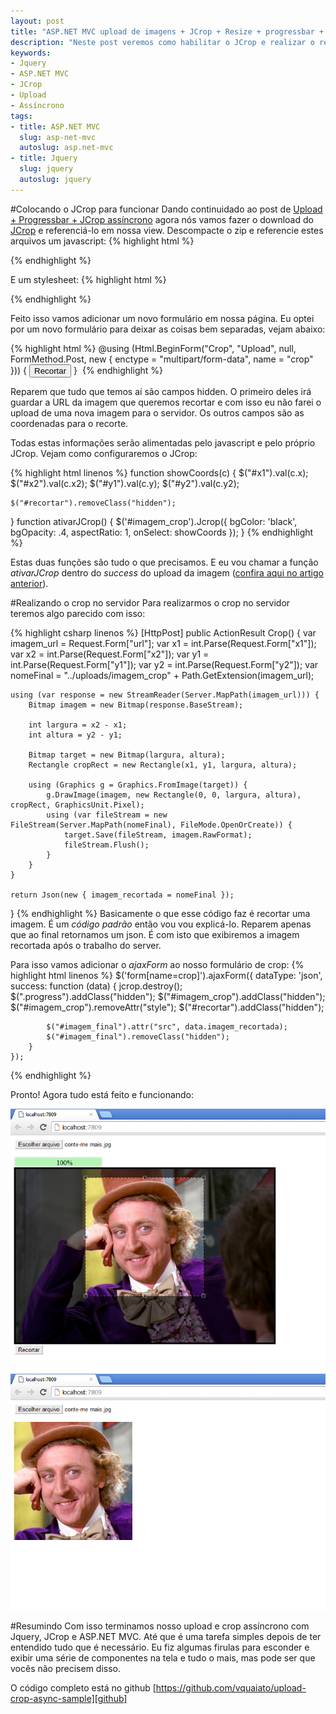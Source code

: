 ```yaml
---
layout: post
title: "ASP.NET MVC upload de imagens + JCrop + Resize + progressbar + tudo assíncrono 2"
description: "Neste post veremos como habilitar o JCrop e realizar o recorte da imagem de forma assíncrona no servidor."
keywords:
- Jquery
- ASP.NET MVC
- JCrop
- Upload
- Assíncrono
tags:
- title: ASP.NET MVC
  slug: asp-net-mvc
  autoslug: asp.net-mvc
- title: Jquery
  slug: jquery
  autoslug: jquery
---
```

#Colocando o JCrop para funcionar
Dando continuidado ao post de [Upload + Progressbar + JCrop assíncrono][post1] agora nós
vamos fazer o download do [JCrop][jcrop] e referenciá-lo em nossa view.
Descompacte o zip e referencie estes arquivos um javascript:
{% highlight html %}
<script src='@Url.Content("~/Scripts/jquery.Jcrop.min.js")' type="text/javascript"></script>
{% endhighlight %}

E um stylesheet:
{% highlight html %}
<link rel="stylesheet" href='@Url.Content("~/Content/jcrop/jquery.Jcrop.min.css")' type="text/css" />
{% endhighlight %}

Feito isso vamos adicionar um novo formulário em nossa página. Eu optei por um novo formulário para deixar as coisas bem separadas, vejam abaixo:

{% highlight html %}
@using (Html.BeginForm("Crop", "Upload", null, FormMethod.Post, new { enctype = "multipart/form-data", name = "crop" })) {
    <input type="hidden" name="url" />
    <input type="hidden" name="x1" id="x1" />
    <input type="hidden" name="x2" id="x2" />
    <input type="hidden" name="y1" id="y1" />
    <input type="hidden" name="y2" id="y2" />
    <input type="submit" value="Recortar" class="hidden" id="recortar" />
}
<img src="" class="hidden" id="imagem_final"></img>
{% endhighlight %}

Reparem que tudo que temos aí são campos hidden. O primeiro deles irá guardar a URL da imagem que queremos recortar e com isso eu não farei o upload de uma nova imagem para o servidor. Os outros campos são as coordenadas para o recorte.

Todas estas informações serão alimentadas pelo javascript e pelo próprio JCrop. Vejam como configuraremos o JCrop:

{% highlight html linenos %}
function showCoords(c) {
    $("#x1").val(c.x);
    $("#x2").val(c.x2);
    $("#y1").val(c.y);
    $("#y2").val(c.y2);

    $("#recortar").removeClass("hidden");
}
function ativarJCrop() {
    $('#imagem_crop').Jcrop({
        bgColor: 'black',
        bgOpacity: .4,
        aspectRatio: 1,
        onSelect: showCoords
    });
}
{% endhighlight %}

Estas duas funções são tudo o que precisamos. E eu vou chamar a função _ativarJCrop_ dentro do _success_ do upload da imagem ([confira aqui no artigo anterior][post1]).

#Realizando o crop no servidor
Para realizarmos o crop no servidor teremos algo parecido com isso:

{% highlight csharp linenos %}
[HttpPost]
public ActionResult Crop() {
    var imagem_url = Request.Form["url"];
    var x1 = int.Parse(Request.Form["x1"]);
    var x2 = int.Parse(Request.Form["x2"]);
    var y1 = int.Parse(Request.Form["y1"]);
    var y2 = int.Parse(Request.Form["y2"]);
    var nomeFinal = "../uploads/imagem_crop" + Path.GetExtension(imagem_url);

    using (var response = new StreamReader(Server.MapPath(imagem_url))) {
        Bitmap imagem = new Bitmap(response.BaseStream);

        int largura = x2 - x1;
        int altura = y2 - y1;

        Bitmap target = new Bitmap(largura, altura);
        Rectangle cropRect = new Rectangle(x1, y1, largura, altura);

        using (Graphics g = Graphics.FromImage(target)) {
            g.DrawImage(imagem, new Rectangle(0, 0, largura, altura), cropRect, GraphicsUnit.Pixel);
            using (var fileStream = new FileStream(Server.MapPath(nomeFinal), FileMode.OpenOrCreate)) {
                target.Save(fileStream, imagem.RawFormat);
                fileStream.Flush();
            }
        }
    }

    return Json(new { imagem_recortada = nomeFinal });
}
{% endhighlight %}
Basicamente o que esse código faz é recortar uma imagem. É um _código padrão_ então vou vou explicá-lo. Reparem apenas que ao final retornamos um json. É com isto que exibiremos a imagem recortada após o trabalho do server.

Para isso vamos adicionar o _ajaxForm_ ao nosso formulário de crop:
{% highlight html linenos %}
	$('form[name=crop]').ajaxForm({
		dataType: 'json',
		success: function (data) {
		    jcrop.destroy();
		    $(".progress").addClass("hidden");
		    $("#imagem_crop").addClass("hidden");
		    $("#imagem_crop").removeAttr("style");
		    $("#recortar").addClass("hidden");

		    $("#imagem_final").attr("src", data.imagem_recortada);
		    $("#imagem_final").removeClass("hidden");
		}
	});
{% endhighlight %}

Pronto! Agora tudo está feito e funcionando:

<img src="/images_posts/upload-progressbar-assincrono-3.png" class="post_img"/>
<img src="/images_posts/upload-progressbar-assincrono-4.png" class="post_img"/>

#Resumindo
Com isso terminamos nosso upload e crop assíncrono com Jquery, JCrop e ASP.NET MVC.
Até que é uma tarefa simples depois de ter entendido tudo que é necessário. Eu fiz algumas firulas para esconder e exibir uma série de componentes na tela e tudo o mais, mas pode ser que vocês não precisem disso.

O código completo está no github [https://github.com/vquaiato/upload-crop-async-sample][github]

[jcrop]:http://deepliquid.com/content/Jcrop_Download.html
[post1]:http://viniciusquaiato.com/blog/upload-imagens-jcrop-resize-progressbar-assincrono/
[github]:https://github.com/vquaiato/upload-crop-async-sample
